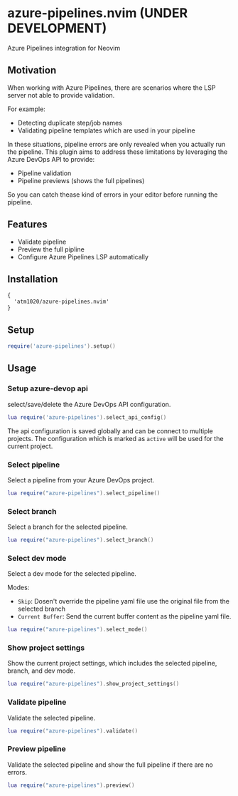 # azure-pipelines.nvim (UNDER DEVELOPMENT)

Azure Pipelines integration for Neovim

## Motivation

When working with Azure Pipelines, there are scenarios where the LSP server not able to provide validation. 

For example:
- Detecting duplicate step/job names
- Validating pipeline templates which are used in your pipeline

In these situations, pipeline errors are only revealed when you actually run the pipeline. 
This plugin aims to address these limitations by leveraging the Azure DevOps API to provide:

- Pipeline validation 
- Pipeline previews (shows the full pipelines) 

So you can catch thease kind of errors in your editor before running the pipeline.

## Features

- Validate pipeline
- Preview the full pipline
- Configure Azure Pipelines LSP automatically

## Installation
```
{
  'atm1020/azure-pipelines.nvim'
}
```
## Setup
```lua
require('azure-pipelines').setup()
```

## Usage

### Setup azure-devop api
select/save/delete the Azure DevOps API configuration.
```lua
lua require('azure-pipelines').select_api_config()
```

The api configuration is saved globally and can be connect to multiple projects.
The configuration  which is marked as `active` will be used for the current project.


### Select pipeline
Select a pipeline from your Azure DevOps project.

```lua
lua require("azure-pipelines").select_pipeline()
```

### Select branch
Select a branch for the selected pipeline. 


```lua
lua require("azure-pipelines").select_branch()
```
### Select dev mode
Select a dev mode for the selected pipeline.

Modes:
- `Skip`: Dosen't override the pipeline yaml file use the original file from the selected branch
- `Current Buffer`: Send the current buffer content as the pipeline yaml file.

```lua
lua require("azure-pipelines").select_mode()
```

### Show project settings
Show the current project settings, which includes the selected pipeline, branch, and dev mode.

```lua
lua require("azure-pipelines").show_project_settings()
```

### Validate pipeline
Validate the selected pipeline.

```lua
lua require("azure-pipelines").validate()
```

### Preview pipeline
Validate the selected pipeline and show the full pipeline if there are no errors.
```lua
lua require("azure-pipelines").preview()
```
